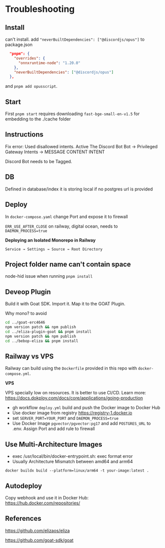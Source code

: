 
# Troubleshooting

## Install

can't install. add `"neverBuiltDependencies": ["@discordjs/opus"]` to package.json

```json
  "pnpm": {
    "overrides": {
      "onnxruntime-node": "1.20.0"
    },
    "neverBuiltDependencies": ["@discordjs/opus"]
  },
```

and `pnpm add opusscript`.

## Start

First `pnpm start` requires downloading `fast-bge-small-en-v1.5` for embedding to the ./cache folder


## Instructions

Fix error: Used disallowed intents. Active The Discord Bot
Bot -> Privileged Gateway Intents -> MESSAGE CONTENT INTENT

Discord Bot needs to be Tagged.


## DB

Defined in database/index
it is storing local if no postgres url is provided

## Deploy

In `docker-compose.yaml` change Port and expose it to firewall

`ERR_USE_AFTER_CLOSE`
on railway, digital ocean, needs to `DAEMON_PROCESS=true`

**Deploying an Isolated Monorepo in Railway**

`Service → Settings → Source → Root Directory`


## Project folder name can't contain space

node-hid issue when running `pnpm install`

## Deveop Plugin

Build it with Goat SDK. Import it. Map it to the GOAT Plugin.

Why mono? to avoid 
```bash
cd ../goat-erc4646
npm version patch && npm publish
cd ../eliza-plugin-goat && pnpm install
npm version patch && npm publish
cd ../bebop-eliza && pnpm install
```

## Railway vs VPS

Railway can build using the `Dockerfile` provided in this repo with `docker-compose.yml`.

**VPS**

VPS specially low on resources. It is better to use CI/CD. Learn more: https://docs.dokploy.com/docs/core/applications/going-production
- gh workflow `deploy.yml` build and push the Docker image to Docker Hub
- Use docker image from registry https://registry-1.docker.io
- set `SERVER_PORT=YOUR_PORT` and `DAEMON_PROCESS=true`
- Use Docker Image `pgvector/pgvector:pg17` and add `POSTGRES_URL` to .env. Assign Port and add rule to firewall

## Use Multi-Architecture Images

- exec /usr/local/bin/docker-entrypoint.sh: exec format error
- Usually Architecture Mismatch between amd64 and arm64

`docker buildx build --platform=linux/arm64 -t your-image:latest .`

## Autodeploy

Copy webhook and use it in Docker Hub:
https://hub.docker.com/repositories/

## References

https://github.com/elizaos/eliza

https://github.com/goat-sdk/goat
